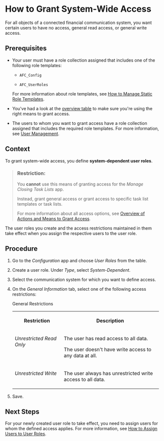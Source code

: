 <!-- loio2105a6f5987b4e0bb641a1c3da7a6c9f -->

# How to Grant System-Wide Access

For all objects of a connected financial communication system, you want certain users to have no access, general read access, or general write access.



<a name="loio2105a6f5987b4e0bb641a1c3da7a6c9f__prereq_tvy_3mn_lkb"/>

## Prerequisites

-   Your user must have a role collection assigned that includes one of the following role templates:

    -   `AFC_Config`

    -   `AFC_UserRoles`


    For more information about role templates, see [How to Manage Static Role Templates](how-to-manage-static-role-templates-0cca34d.md).

-   You've had a look at the [overview table](overview-of-actions-and-means-to-grant-access-6f05d23.md) to make sure you're using the right means to grant access.

-   The users to whom you want to grant access have a role collection assigned that includes the required role templates. For more information, see [User Management](user-management-ae7fa30.md).




## Context

To grant system-wide access, you define **system-dependent user roles**.

> ### Restriction:  
> You **cannot** use this means of granting access for the *Manage Closing Task Lists* app.
> 
> Instead, grant general access or grant access to specific task list templates or task lists.
> 
> For more information about all access options, see [Overview of Actions and Means to Grant Access](overview-of-actions-and-means-to-grant-access-6f05d23.md).

The user roles you create and the access restrictions maintained in them take effect when you assign the respective users to the user role.



## Procedure

1.  Go to the *Configuration* app and choose *User Roles* from the table.

2.  Create a user role. Under *Type*, select *System-Dependent*.

3.  Select the communication system for which you want to define access.

4.  On the *General Information* tab, select one of the following access restrictions:

    <a name="loio2105a6f5987b4e0bb641a1c3da7a6c9f__d15e1231"/>General Restrictions


    <table>
    <tr>
    <th valign="top">

    Restriction


    
    </th>
    <th valign="top">

    Description


    
    </th>
    </tr>
    <tr>
    <td valign="top">

    *Unrestricted Read Only*


    
    </td>
    <td valign="top">

    The user has read access to all data.

    The user doesn't have write access to any data at all.


    
    </td>
    </tr>
    <tr>
    <td valign="top">

    *Unrestricted Write*


    
    </td>
    <td valign="top">

    The user always has unrestricted write access to all data.


    
    </td>
    </tr>
    </table>
    
5.  Save.




<a name="loio2105a6f5987b4e0bb641a1c3da7a6c9f__postreq_rwn_gzl_bkb"/>

## Next Steps

For your newly created user role to take effect, you need to assign users for whom the defined access applies. For more information, see [How to Assign Users to User Roles](how-to-assign-users-to-user-roles-8729c2d.md).

